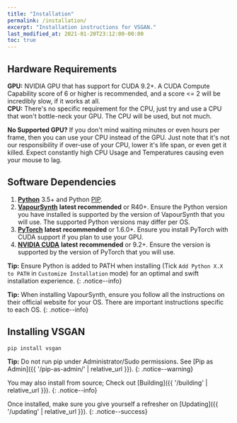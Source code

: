 ```yaml
---
title: "Installation"
permalink: /installation/
excerpt: "Installation instructions for VSGAN."
last_modified_at: 2021-01-20T23:12:00-00:00
toc: true
---
```


## Hardware Requirements

**GPU:** NVIDIA GPU that has support for CUDA 9.2+. A CUDA Compute Capability score of 6 or higher is recommended, and a score <= 2 will be incredibly slow, if it works at all.  
**CPU:** There's no specific requirement for the CPU, just try and use a CPU that won't bottle-neck your GPU. The CPU will be used, but not much.

**No Supported GPU?** If you don't mind waiting minutes or even hours per frame, then you can use your CPU instead of the GPU. Just note that it's not our responsibility if over-use of your CPU, lower it's life span, or even get it killed. Expect constantly high CPU Usage and Temperatures causing even your mouse to lag.

## Software Dependencies

1. [**Python**](https://python.org) 3.5+ and Python [PIP](https://pip.pypa.io/en/stable/installing).
2. [**VapourSynth**](https://vapoursynth.com) **latest recommended** or R40+. Ensure the Python version you have installed is supported by the version of VapourSynth that you will use. The supported Python versions may differ per OS.
3. [**PyTorch**](https://pytorch.org/get-started/locally) **latest recommended** or 1.6.0+. Ensure you install PyTorch with CUDA support if you plan to use your GPU.
4. [**NVIDIA CUDA**](https://developer.nvidia.com/cuda-downloads) **latest recommended** or 9.2+. Ensure the version is supported by the version of PyTorch that you will use.

**Tip:** Ensure Python is added to PATH when installing (Tick `Add Python X.X to PATH` in `Customize Installation` mode) for an optimal and swift installation experience.
{: .notice--info}

**Tip:** When installing VapourSynth, ensure you follow all the instructions on their official website for your OS. There are important instructions specific to each OS.
{: .notice--info}

## Installing VSGAN

```bash
pip install vsgan
```

**Tip:** Do not run pip under Administrator/Sudo permissions. See [Pip as Admin]({{ '/pip-as-admin/' | relative_url }}).
{: .notice--warning}

You may also install from source; Check out [Building]({{ '/building' | relative_url }}).
{: .notice--info}

Once installed, make sure you give yourself a refresher on [Updating]({{ '/updating' | relative_url }}).
{: .notice--success}
